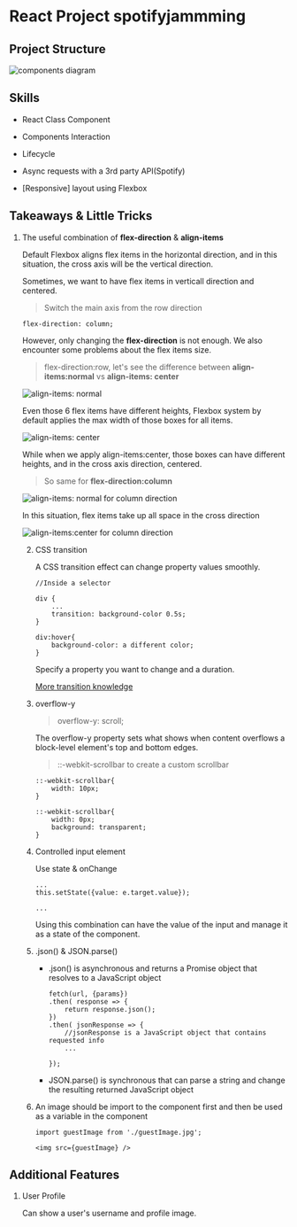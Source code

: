 # React Project spotifyjammming

## Project Structure

![components diagram](./public/notes/projectStructure.png)

## Skills 

- React Class Component

- Components Interaction 

- Lifecycle

- Async requests with a 3rd party API(Spotify)

- [Responsive] layout using Flexbox


## Takeaways & Little Tricks

1. The useful combination of **flex-direction** & **align-items**

    Default Flexbox aligns flex items in the horizontal direction, and in this situation, the cross axis will be the vertical direction.

    Sometimes, we want to have flex items in verticall direction and centered.


    > Switch the main axis from the row direction
    ```
    flex-direction: column;
    ```
    However, only changing the **flex-direction** is not enough. We also encounter some problems about the flex items size.

    > flex-direction:row, let's see the difference between **align-items:normal** vs **align-items: center**

    ![align-items: normal](./public/notes/align-items-01.png)

    Even those 6 flex items have different heights, Flexbox system by default applies the max width of those boxes for all items.

    ![align-items: center](./public/notes/align-items-02.png)

    While when we apply align-items:center, those boxes can have different heights, and in the cross axis direction, centered.


    > So same for **flex-direction:column**

    ![align-items: normal for column direction](./public/notes/align-items-03.png)

    In this situation, flex items take up all space in the cross direction

    ![align-items:center for column direction](./public/notes/align-items-04.png)


   2. CSS transition

        A CSS transition effect can change property values smoothly.

        ```
        //Inside a selector

        div {
            ...
            transition: background-color 0.5s;
        }

        div:hover{
            background-color: a different color;
        }
        ```

        Specify a property you want to change and a duration.

        [More transition knowledge](https://www.w3schools.com/css/css3_transitions.asp)

    3. overflow-y

        > overflow-y: scroll;

        The overflow-y property sets what shows when content overflows a block-level element's top and bottom edges.

        > ::-webkit-scrollbar to create a custom scrollbar

        ```
        ::-webkit-scrollbar{
            width: 10px;
        }

        ::-webkit-scrollbar{
            width: 0px;
            background: transparent;
        }
        ```

    4. Controlled input element

        Use state & onChange

        ```
        ...
        this.setState({value: e.target.value});

        ...
        ```

        Using this combination can have the value of the input and manage it as a state of the component.

    5. .json() & JSON.parse()

        - .json() is asynchronous and returns a Promise object that resolves to a JavaScript object

            ```
            fetch(url, {params})
            .then( response => {
                return response.json();
            })
            .then( jsonResponse => {
                //jsonResponse is a JavaScript object that contains requested info
                ...

            });
            ```

        - JSON.parse() is synchronous that can parse a string and change the resulting returned JavaScript object

    6. An image should be import to the component first and then be used as a variable in the component

        ```
        import guestImage from './guestImage.jpg'; 

        <img src={guestImage} />
        ```
        
## Additional Features

1. User Profile

    Can show a user's username and profile image.